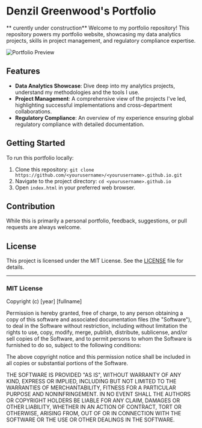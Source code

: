 # Denzil Greenwood's Portfolio

** curently under construction**
Welcome to my portfolio repository! This repository powers my portfolio website, showcasing my data analytics projects, skills in project management, and regulatory compliance expertise.

![Portfolio Preview](path-to-screenshot-image-if-you-have-one.png) 

## Features

- **Data Analytics Showcase**: Dive deep into my analytics projects, understand my methodologies and the tools I use.
- **Project Management**: A comprehensive view of the projects I've led, highlighting successful implementations and cross-department collaborations.
- **Regulatory Compliance**: An overview of my experience ensuring global regulatory compliance with detailed documentation.

## Getting Started

To run this portfolio locally:

1. Clone this repository: `git clone https://github.com/<yourusername>/<yourusername>.github.io.git`
2. Navigate to the project directory: `cd <yourusername>.github.io`
3. Open `index.html` in your preferred web browser.

## Contribution

While this is primarily a personal portfolio, feedback, suggestions, or pull requests are always welcome.

## License

This project is licensed under the MIT License. See the [LICENSE](LICENSE) file for details.

---

### MIT License

Copyright (c) [year] [fullname]

Permission is hereby granted, free of charge, to any person obtaining a copy
of this software and associated documentation files (the "Software"), to deal
in the Software without restriction, including without limitation the rights
to use, copy, modify, merge, publish, distribute, sublicense, and/or sell
copies of the Software, and to permit persons to whom the Software is
furnished to do so, subject to the following conditions:

The above copyright notice and this permission notice shall be included in all
copies or substantial portions of the Software.

THE SOFTWARE IS PROVIDED "AS IS", WITHOUT WARRANTY OF ANY KIND, EXPRESS OR
IMPLIED, INCLUDING BUT NOT LIMITED TO THE WARRANTIES OF MERCHANTABILITY,
FITNESS FOR A PARTICULAR PURPOSE AND NONINFRINGEMENT. IN NO EVENT SHALL THE
AUTHORS OR COPYRIGHT HOLDERS BE LIABLE FOR ANY CLAIM, DAMAGES OR OTHER
LIABILITY, WHETHER IN AN ACTION OF CONTRACT, TORT OR OTHERWISE, ARISING FROM,
OUT OF OR IN CONNECTION WITH THE SOFTWARE OR THE USE OR OTHER DEALINGS IN THE
SOFTWARE.
